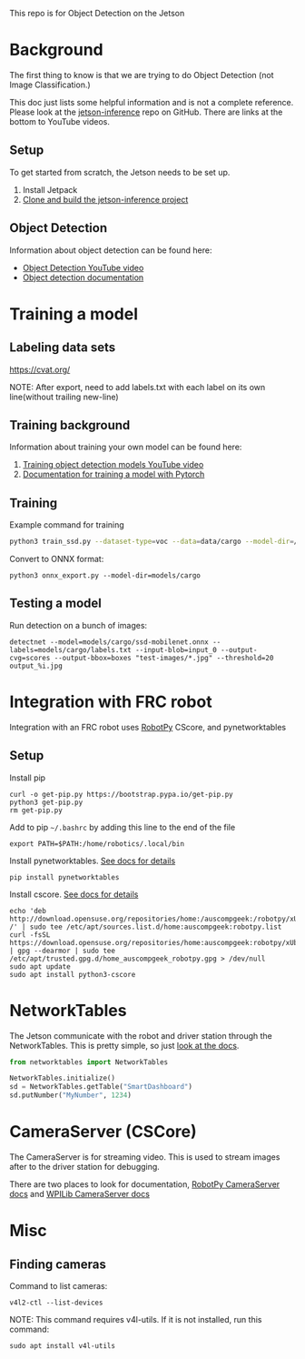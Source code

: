 This repo is for Object Detection on the Jetson

# Background
The first thing to know is that we are trying to do Object Detection (not Image Classification.)

This doc just lists some helpful information and is not a complete reference. Please look at the [jetson-inference](https://github.com/dusty-nv/jetson-inference) repo on GitHub. There are links at the bottom to YouTube videos.

## Setup
To get started from scratch, the Jetson needs to be set up.
1) Install Jetpack
1) [Clone and build the jetson-inference project](https://github.com/dusty-nv/jetson-inference/blob/master/docs/building-repo-2.md)

## Object Detection
Information about object detection can be found here:
- [Object Detection YouTube video](https://www.youtube.com/watch?v=obt60r8ZeB0&list=PL5B692fm6--uQRRDTPsJDp4o0xbzkoyf8&index=12)
- [Object detection documentation](
  https://github.com/dusty-nv/jetson-inference/blob/master/docs/detectnet-console-2.md#detecting-objects-from-the-command-line)

# Training a model
## Labeling data sets

https://cvat.org/

NOTE: After export, need to add labels.txt with each label on its own line(without trailing new-line)

## Training background
Information about training your own model can be found here:
1) [Training object detection models YouTube video](https://www.youtube.com/watch?v=2XMkPW_sIGg&list=PL5B692fm6--uQRRDTPsJDp4o0xbzkoyf8&index=13)
1) [Documentation for training a model with Pytorch](https://github.com/dusty-nv/jetson-inference/blob/master/docs/pytorch-collect-detection.md)

## Training
Example command for training
```bash
python3 train_ssd.py --dataset-type=voc --data=data/cargo --model-dir=/models/cargo --batch-size=4 --workers=2
```

Convert to ONNX format:
```
python3 onnx_export.py --model-dir=models/cargo
```

## Testing a model
Run detection on a bunch of images:
```
detectnet --model=models/cargo/ssd-mobilenet.onnx --labels=models/cargo/labels.txt --input-blob=input_0 --output-cvg=scores --output-bbox=boxes "test-images/*.jpg" --threshold=20 output_%i.jpg
```

# Integration with FRC robot
Integration with an FRC robot uses [RobotPy](https://robotpy.readthedocs.io/en/stable/) CScore, and pynetworktables

## Setup
Install pip
```
curl -o get-pip.py https://bootstrap.pypa.io/get-pip.py
python3 get-pip.py
rm get-pip.py
```

Add to pip `~/.bashrc` by adding this line to the end of the file
```
export PATH=$PATH:/home/robotics/.local/bin
```

Install pynetworktables. [See docs for details](https://robotpy.readthedocs.io/en/stable/install/pynetworktables.html#install-via-pip-on-macos-linux)
```
pip install pynetworktables
```


Install cscore. [See docs for details](https://software.opensuse.org/download.html?project=home%3Aauscompgeek%3Arobotpy&package=python3-cscore)
```
echo 'deb http://download.opensuse.org/repositories/home:/auscompgeek:/robotpy/xUbuntu_18.04/ /' | sudo tee /etc/apt/sources.list.d/home:auscompgeek:robotpy.list
curl -fsSL https://download.opensuse.org/repositories/home:auscompgeek:robotpy/xUbuntu_18.04/Release.key | gpg --dearmor | sudo tee /etc/apt/trusted.gpg.d/home_auscompgeek_robotpy.gpg > /dev/null
sudo apt update
sudo apt install python3-cscore
```

# NetworkTables
The Jetson communicate with the robot and driver station through the NetworkTables. This is pretty simple, so just [look at the docs](https://robotpy.readthedocs.io/projects/pynetworktables/en/stable/api.html).

```python
from networktables import NetworkTables

NetworkTables.initialize()
sd = NetworkTables.getTable("SmartDashboard")
sd.putNumber("MyNumber", 1234)
```

# CameraServer (CSCore)
The CameraServer is for streaming video. This is used to stream images after to the driver station for debugging.

There are two places to look for documentation, [RobotPy CameraServer docs](https://robotpy.readthedocs.io/projects/cscore/en/stable/api.html) and [WPILib CameraServer docs](https://docs.wpilib.org/en/stable/docs/software/vision-processing/introduction/cameraserver-class.html)

# Misc
## Finding cameras
Command to list cameras:
```
v4l2-ctl --list-devices
```
NOTE: This command requires v4l-utils. If it is not installed, run this command:
```
sudo apt install v4l-utils
```